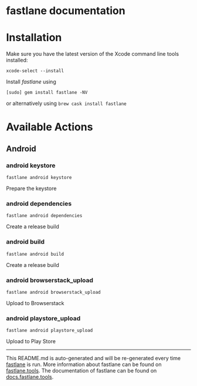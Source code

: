 fastlane documentation
================
# Installation

Make sure you have the latest version of the Xcode command line tools installed:

```
xcode-select --install
```

Install _fastlane_ using
```
[sudo] gem install fastlane -NV
```
or alternatively using `brew cask install fastlane`

# Available Actions
## Android
### android keystore
```
fastlane android keystore
```
Prepare the keystore
### android dependencies
```
fastlane android dependencies
```
Create a release build
### android build
```
fastlane android build
```
Create a release build
### android browserstack_upload
```
fastlane android browserstack_upload
```
Upload to Browserstack
### android playstore_upload
```
fastlane android playstore_upload
```
Upload to Play Store

----

This README.md is auto-generated and will be re-generated every time [fastlane](https://fastlane.tools) is run.
More information about fastlane can be found on [fastlane.tools](https://fastlane.tools).
The documentation of fastlane can be found on [docs.fastlane.tools](https://docs.fastlane.tools).
